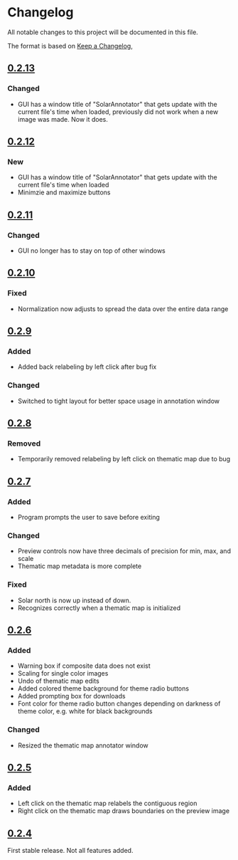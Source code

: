 # Changelog

All notable changes to this project will be documented in this file.

The format is based on [Keep a Changelog](https://keepachangelog.com/en/1.0.0/), 

## [0.2.13]
### Changed
* GUI has a window title of "SolarAnnotator" that gets update with the current file's time when loaded,
previously did not work when a new image was made. Now it does.

## [0.2.12]
### New
* GUI has a window title of "SolarAnnotator" that gets update with the current file's time when loaded
* Minimzie and maximize buttons

## [0.2.11]
### Changed
* GUI no longer has to stay on top of other windows

## [0.2.10]
### Fixed
* Normalization now adjusts to spread the data over the entire data range

## [0.2.9]
### Added
* Added back relabeling by left click after bug fix

### Changed
* Switched to tight layout for better space usage in annotation window

## [0.2.8]
### Removed
* Temporarily removed relabeling by left click on thematic map due to bug

## [0.2.7]
### Added
* Program prompts the user to save before exiting

### Changed
* Preview controls now have three decimals of precision for min, max, and scale
* Thematic map metadata is more complete

### Fixed
* Solar north is now up instead of down.
* Recognizes correctly when a thematic map is initialized

## [0.2.6]
### Added
* Warning box if composite data does not exist
* Scaling for single color images
* Undo of thematic map edits
* Added colored theme background for theme radio buttons
* Added prompting box for downloads
* Font color for theme radio button changes depending on darkness of theme color, e.g. white for black backgrounds

### Changed
* Resized the thematic map annotator window

## [0.2.5]
### Added
* Left click on the thematic map relabels the contiguous region
* Right click on the thematic map draws boundaries on the preview image

## [0.2.4]
First stable release. Not all features added. 

[0.2.13]: https://github.com/jmbhughes/solarannotator/releases/tag/v0.2.13
[0.2.12]: https://github.com/jmbhughes/solarannotator/releases/tag/v0.2.12
[0.2.11]: https://github.com/jmbhughes/solarannotator/releases/tag/v0.2.11
[0.2.10]: https://github.com/jmbhughes/solarannotator/releases/tag/v0.2.10      
[0.2.9]: https://github.com/jmbhughes/solarannotator/releases/tag/v0.2.9
[0.2.8]: https://github.com/jmbhughes/solarannotator/releases/tag/v0.2.8
[0.2.7]: https://github.com/jmbhughes/solarannotator/releases/tag/v0.2.7
[0.2.6]: https://github.com/jmbhughes/solarannotator/releases/tag/v0.2.6
[0.2.5]: https://github.com/jmbhughes/solarannotator/releases/tag/v0.2.5 
[0.2.4]: https://github.com/jmbhughes/solarannotator/releases/tag/v0.2.4